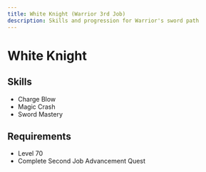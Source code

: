 ```yaml
---
title: White Knight (Warrior 3rd Job)
description: Skills and progression for Warrior's sword path
---
```


# White Knight

## Skills
- Charge Blow
- Magic Crash
- Sword Mastery

## Requirements
- Level 70
- Complete Second Job Advancement Quest